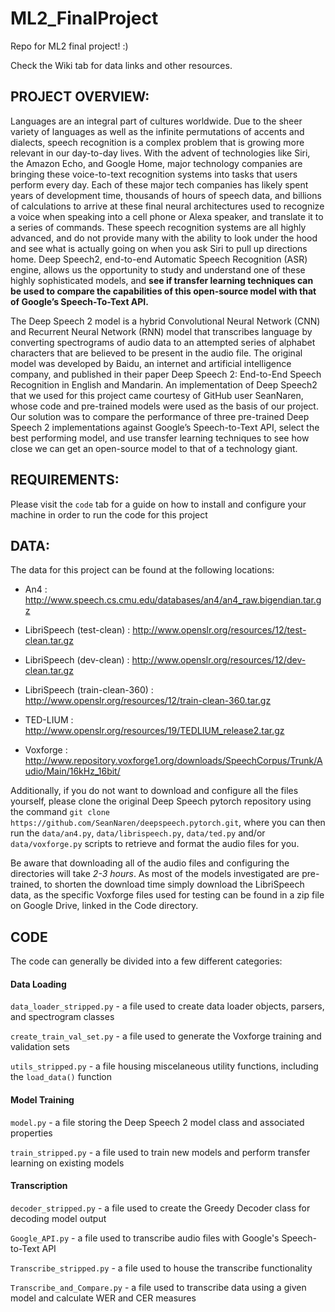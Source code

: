 # ML2_FinalProject
Repo for ML2 final project! :) 

Check the Wiki tab for data links and other resources.

## PROJECT OVERVIEW:

Languages are an integral part of cultures worldwide. Due to the sheer variety of languages as well as the infinite permutations of accents and dialects, speech recognition is a complex problem that is growing more relevant in our day-to-day lives. With the advent of technologies like Siri, the Amazon Echo, and Google Home, major technology companies are bringing these voice-to-text recognition systems into tasks that users perform every day. Each of these major tech companies has likely spent years of development time, thousands of hours of speech data, and billions of calculations to arrive at these final neural architectures used to recognize a voice when speaking into a cell phone or Alexa speaker, and translate it to a series of commands. These speech recognition systems are all highly advanced, and do not provide many with the ability to look under the hood and see what is actually going on when you ask Siri to pull up directions home. Deep Speech2, end-to-end Automatic Speech Recognition (ASR) engine, allows us the opportunity to study and understand one of these highly sophisticated models, and **see if transfer learning techniques can be used to compare the capabilities of this open-source model with that of Google’s Speech-To-Text API.** 

The Deep Speech 2 model is a hybrid Convolutional Neural Network (CNN) and Recurrent Neural Network (RNN) model that transcribes language by converting spectrograms of audio data to an attempted series of alphabet characters that are believed to be present in the audio file. The original model was developed by Baidu, an internet and artificial intelligence company, and published in their paper Deep Speech 2: End-to-End Speech Recognition in English and Mandarin. An implementation of Deep Speech2 that we used for this project came courtesy of GitHub user SeanNaren, whose code and pre-trained models were used as the basis of our project. Our solution was to compare the performance of three pre-trained Deep Speech 2 implementations against Google’s Speech-to-Text API, select the best performing model, and use transfer learning techniques to see how close we can get an open-source model to that of a technology giant. 


## REQUIREMENTS:
Please visit the `code` tab for a guide on how to install and configure your machine in order to run the code for this project

## DATA: 
The data for this project can be found at the following locations:

- An4 : http://www.speech.cs.cmu.edu/databases/an4/an4_raw.bigendian.tar.gz

- LibriSpeech (test-clean) : http://www.openslr.org/resources/12/test-clean.tar.gz
- LibriSpeech (dev-clean) : http://www.openslr.org/resources/12/dev-clean.tar.gz
- LibriSpeech (train-clean-360) : http://www.openslr.org/resources/12/train-clean-360.tar.gz

- TED-LIUM : http://www.openslr.org/resources/19/TEDLIUM_release2.tar.gz

- Voxforge : http://www.repository.voxforge1.org/downloads/SpeechCorpus/Trunk/Audio/Main/16kHz_16bit/

Additionally, if you do not want to download and configure all the files yourself, please clone the original Deep Speech pytorch repository using the command `git clone https://github.com/SeanNaren/deepspeech.pytorch.git`, where you can then run the `data/an4.py`, `data/librispeech.py`, `data/ted.py` and/or `data/voxforge.py` scripts to retrieve and format the audio files for you.

Be aware that downloading all of the audio files and configuring the directories will take _2-3 hours_. As most of the models investigated are pre-trained, to shorten the download time simply download the LibriSpeech data, as the specific Voxforge files used for testing can be found in a zip file on Google Drive, linked in the Code directory. 

## CODE

The code can generally be divided into a few different categories:

#### Data Loading

`data_loader_stripped.py` - a file used to create data loader objects, parsers, and spectrogram classes

`create_train_val_set.py` - a file used to generate the Voxforge training and validation sets

`utils_stripped.py` - a file housing miscelaneous utility functions, including the `load_data()` function

#### Model Training

`model.py` - a file storing the Deep Speech 2 model class and associated properties

`train_stripped.py` - a file used to train new models and perform transfer learning on existing models

#### Transcription

`decoder_stripped.py` - a file used to create the Greedy Decoder class for decoding model output

`Google_API.py` - a file used to transcribe audio files with Google's Speech-to-Text API

`Transcribe_stripped.py` - a file used to house the transcribe functionality

`Transcribe_and_Compare.py` - a file used to transcribe data using a given model and calculate WER and CER measures
